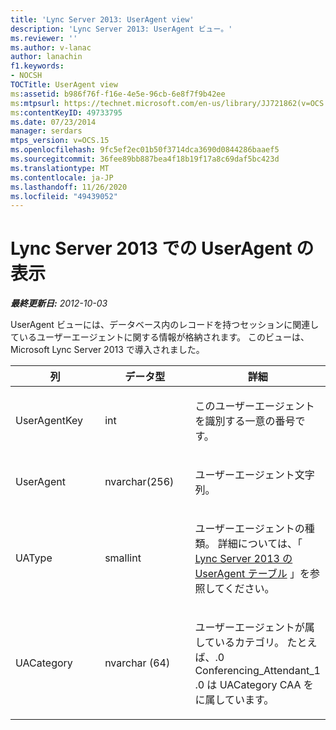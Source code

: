 ```yaml
---
title: 'Lync Server 2013: UserAgent view'
description: 'Lync Server 2013: UserAgent ビュー。'
ms.reviewer: ''
ms.author: v-lanac
author: lanachin
f1.keywords:
- NOCSH
TOCTitle: UserAgent view
ms:assetid: b986f76f-f16e-4e5e-96cb-6e8f7f9b42ee
ms:mtpsurl: https://technet.microsoft.com/en-us/library/JJ721862(v=OCS.15)
ms:contentKeyID: 49733795
ms.date: 07/23/2014
manager: serdars
mtps_version: v=OCS.15
ms.openlocfilehash: 9fc5ef2ec01b50f3714dca3690d0844286baaef5
ms.sourcegitcommit: 36fee89bb887bea4f18b19f17a8c69daf5bc423d
ms.translationtype: MT
ms.contentlocale: ja-JP
ms.lasthandoff: 11/26/2020
ms.locfileid: "49439052"
---
```

# <a name="useragent-view-in-lync-server-2013"></a>Lync Server 2013 での UserAgent の表示

<div data-xmlns="http://www.w3.org/1999/xhtml">

<div class="topic" data-xmlns="http://www.w3.org/1999/xhtml" data-msxsl="urn:schemas-microsoft-com:xslt" data-cs="https://msdn.microsoft.com/">

<div data-asp="https://msdn2.microsoft.com/asp">



</div>

<div id="mainSection">

<div id="mainBody">

<span> </span>

_**最終更新日:** 2012-10-03_

UserAgent ビューには、データベース内のレコードを持つセッションに関連しているユーザーエージェントに関する情報が格納されます。 このビューは、Microsoft Lync Server 2013 で導入されました。


<table>
<colgroup>
<col style="width: 33%" />
<col style="width: 33%" />
<col style="width: 33%" />
</colgroup>
<thead>
<tr class="header">
<th>列</th>
<th>データ型</th>
<th>詳細</th>
</tr>
</thead>
<tbody>
<tr class="odd">
<td><p>UserAgentKey</p></td>
<td><p>int</p></td>
<td><p>このユーザーエージェントを識別する一意の番号です。</p></td>
</tr>
<tr class="even">
<td><p>UserAgent</p></td>
<td><p>nvarchar(256)</p></td>
<td><p>ユーザーエージェント文字列。</p></td>
</tr>
<tr class="odd">
<td><p>UAType</p></td>
<td><p>smallint</p></td>
<td><p>ユーザーエージェントの種類。 詳細については、「 <a href="lync-server-2013-useragent-table.md">Lync Server 2013 の UserAgent テーブル</a> 」を参照してください。</p></td>
</tr>
<tr class="even">
<td><p>UACategory</p></td>
<td><p>nvarchar (64)</p></td>
<td><p>ユーザーエージェントが属しているカテゴリ。 たとえば、.0 Conferencing_Attendant_1 .0 は UACategory CAA をに属しています。</p></td>
</tr>
</tbody>
</table>


</div>

<span> </span>

</div>

</div>

</div>

